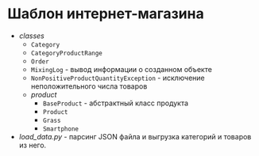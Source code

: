 # Шаблон интернет-магазина

+ *classes*
    * ``Category``
    * ``CategoryProductRange``
    * ``Order``
    * ``MixingLog`` - вывод информации о созданном объекте
    * ``NonPositiveProductQuantityException`` - исключение неположительного числа товаров
    * *product*
      + ``BaseProduct`` - абстрактный класс продукта
      + ``Product``
      + ``Grass``
      + ``Smartphone``
+ *load_data.py* - парсинг JSON файла и выгрузка категорий и товаров из него.
